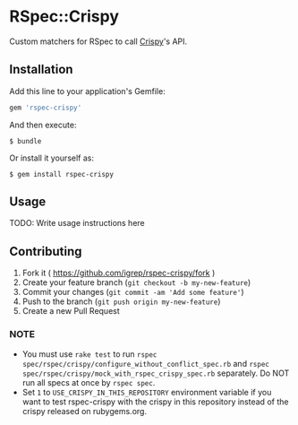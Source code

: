 # RSpec::Crispy

Custom matchers for RSpec to call [Crispy](https://github.com/igrep/crispy)'s API.

## Installation

Add this line to your application's Gemfile:

```ruby
gem 'rspec-crispy'
```

And then execute:

    $ bundle

Or install it yourself as:

    $ gem install rspec-crispy

## Usage

TODO: Write usage instructions here

## Contributing

1. Fork it ( https://github.com/igrep/rspec-crispy/fork )
2. Create your feature branch (`git checkout -b my-new-feature`)
3. Commit your changes (`git commit -am 'Add some feature'`)
4. Push to the branch (`git push origin my-new-feature`)
5. Create a new Pull Request

### NOTE

- You must use `rake test` to run `rspec spec/rspec/crispy/configure_without_conflict_spec.rb` and `rspec spec/rspec/crispy/mock_with_rspec_crispy_spec.rb` separately. Do NOT run all specs at once by `rspec spec`.  
- Set `1` to `USE_CRISPY_IN_THIS_REPOSITORY` environment variable if you want to test rspec-crispy with the crispy in this repository instead of the crispy released on rubygems.org.
